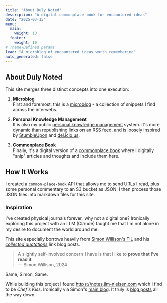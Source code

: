 ```yaml
---
title: "About Duly Noted"
description: "A digital commonplace book for encountered ideas"
date: "2025-03-15"
menu:
  main:
    weight: 10
  footer:
    weight: 10
# Theme-Defined params
lead: "A microblog of encountered ideas worth remembering" 
auto_generated: false
---
```

## About Duly Noted

This site merges three distinct concepts into one execution:

1. **Microblog**  
   First and foremost, this is a [microblog](https://en.wikipedia.org/wiki/Microblogging) - a collection of snippets I find across the interwebs.

2. **Personal Knowledge Management**  
   It is also my public [personal knowledge management](https://en.wikipedia.org/wiki/Personal_knowledge_management) system. It's more dynamic than republishing links on an RSS feed, and is loosely inspired by [StumbleUpon](https://en.wikipedia.org/wiki/StumbleUpon) and [del.icio.us](https://en.wikipedia.org/wiki/Delicious_(website)).

3. **Commonplace Book**  
   Finally, it's a digital version of a [commonplace book](https://en.wikipedia.org/wiki/Commonplace_book) where I digitally "snip" articles and thoughts and include them here.

## How It Works

I created a `common-place-book` API that allows me to send URLs I read, plus some personal commentary to an S3 bucket as JSON. I then process those JSON files into markdown files for this site.

### Inspiration

I've created physical journals forever, why not a digital one? Ironically exploring this project with an LLM (Claude) taught me that I'm not alone in my desire to document the world around me.

This site especially borrows heavily from [Simon Willison's TIL](https://til.simonwillison.net) and his [*collected quotations*](https://simonwillison.net/2024/Dec/22/link-blog/) link blog posts.

> A slightly self-involved concern I have is that I like to **prove that I’ve read it**.  
> — Simon Willison, 2024

Same, Simon, Same.

While building this project I found <https://notes.jim-nielsen.com> which I find to be *Chef's Kiss*. Ironically via Simon's [main blog](https://simonwillison.net/2025/Mar/10/building-websites-with-llms/). It truly is [blog posts](https://interconnected.org/home/2025/02/19/reflections) all the way down.